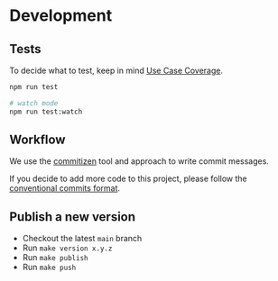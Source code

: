 # Development

## Tests

To decide what to test, keep in mind
[Use Case Coverage](https://kentcdodds.com/blog/how-to-know-what-to-test).

```bash
npm run test

# watch mode
npm run test:watch
```

## Workflow

We use the [commitizen](https://github.com/commitizen/cz-cli) tool and approach to
write commit messages.

If you decide to add more code to this project, please follow the
[conventional commits format](https://www.conventionalcommits.org/en/v1.0.0-beta.3/).

## Publish a new version

-   Checkout the latest `main` branch
-   Run `make version x.y.z`
-   Run `make publish`
-   Run `make push`
